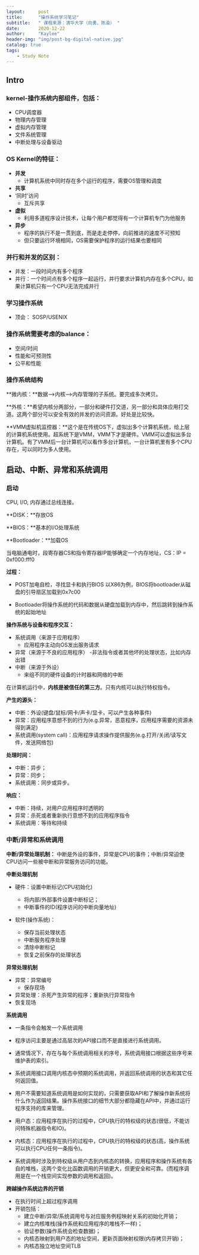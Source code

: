 ```yaml
---
layout:     post
title:      "操作系统学习笔记"
subtitle:   " 课程来源：清华大学（向勇、陈渝） "
date:       2020-12-22
author:     "Kaylee"
header-img: "img/post-bg-digital-native.jpg"
catalog: true
tags:
    - Study Note
---
```



## Intro ##
### kernel-操作系统内部组件，包括：
- CPU调度器
-	物理内存管理
-	虚拟内存管理
-	文件系统管理
-	中断处理与设备驱动

### OS Kernel的特征：
- **并发**
   - 计算机系统中同时存在多个运行的程序，需要OS管理和调度
- **共享**
- ‘同时’访问
   - 互斥共享
- **虚拟**
   - 利用多道程序设计技术，让每个用户都觉得有一个计算机专门为他服务
- **异步**
  - 程序的执行不是一贯到底，而是走走停停，向前推进的速度不可预知
  - 但只要运行环境相同，OS需要保护程序的运行结果也要相同

### 并行和并发的区别：
- 并发：一段时间内有多个程序
- 并行：一个时间点有多个程序一起运行，并行要求计算机内存在多个CPU，如果计算机只有一个CPU无法完成并行

### 学习操作系统
- 顶会： SOSP/USENIX

### 操作系统需要考虑的balance：
- 空间/时间
- 性能和可预测性
- 公平和性能

### 操作系统结构

**微内核：**数据——>内核——>内存管理的子系统。要完成多次拷贝。

**外核：**希望内核分两部分，一部分和硬件打交道，另一部分和具体应用打交道。这两个部分可以安全有效的并发的访问资源。好处是比较快。

**VMM虚拟机监控器：**这个是在传统OS下，虚拟出多个计算机系统，给上层的计算机系统使用。超系统下是VMM，VMM下才是硬件。VMM可以虚拟出多台计算机。有了VMM后一台计算机可以看作多台计算机，一台计算机里有多个CPU存在，可以同时为多人使用。

## 启动、中断、异常和系统调用
### 启动
CPU, I/O, 内存通过总线连接。

**DISK：**存放OS

**BIOS：**基本的I/O处理系统

**Bootloader：**加载OS

当电脑通电时，段寄存器CS和指令寄存器IP能够确定一个内存地址，CS：IP = 0xf000:fff0

**过程：**
- POST加电自检，寻找显卡和执行BIOS
以X86为例，BIOS将bootloader从磁盘的引导扇区加载到0x7c00

- Bootloader将操作系统的代码和数据从硬盘加载到内存中，然后跳转到操作系统的起始地址

**操作系统与设备和程序交互：**
- 系统调用（来源于应用程序）
  - 应用程序主动向OS发出服务请求
- 异常（来源于不良的应用程序）
  -非法指令或者其他坏的处理状态，比如内存出错
- 中断（来源于外设）
  - 来组不同的硬件设备的计时器和网络的中断

在计算机运行中，**内核是被信任的第三方**。只有内核可以执行特权指令。

**产生的源头：**
- 中断：外设(键盘/鼠标/网卡/声卡/显卡，可以产生各种事件)
- 异常：应用程序意想不到的行为(e.g.异常，恶意程序，应用程序需要的资源未得到满足)
- 系统调用(system call)：应用程序请求操作提供服务(e.g.打开/关闭/读写文件，发送网络包)

**处理时间：**
- 中断：异步；
- 异常：同步；
- 系统调用：同步或异步。

**响应：**
- 中断：持续，对用户应用程序时透明的
- 异常：杀死或者重新执行意想不到的应用程序指令
- 系统调用：等待和持续

### 中断/异常和系统调用
**中断/异常处理机制：**
中断是外设的事件，异常是CPU的事件；中断/异常迫使CPU访问一些被中断和异常服务访问的功能。

**中断处理机制**

- 硬件：设置中断标记(CPU初始化)

  - 将内部/外部事件设置中断标记；
  - 中断事件的ID(程序访问的中断向量地址)

- 软件(操作系统)：
  - 保存当前处理状态
  - 中断服务程序处理
  - 清除中断标记
  - 恢复之前保存的处理状态

**异常处理机制**
- 异常：异常编号
  - 保存现场
- 异常处理：杀死产生异常的程序；重新执行异常指令
- 恢复现场

**系统调用**

- 一条指令会触发一个系统调用

- 程序访问主要是通过高层次的API接口而不是直接进行系统调用。

- 通常情况下，存在与每个系统调用相关的序号，系统调用接口根据这些序号来维护表的索引。
- 系统调用接口调用内核态中预期的系统调用，并返回系统调用的状态和其它任何返回值。
- 用户不需要知道系统调用是如何实现的，只需要获取API和了解操作新系统将什么作为返回结果。操作系统接口的细节大部分都隐藏在API中，并通过运行程序支持的库来管理。

- 用户态：应用程序在执行的过程中，CPU执行的特权级的状态(很低，不能访问特殊机器指令和IO)。
- 内核态：应用程序在执行的过程中，CPU执行的特权级的状态(高，操作系统可以执行CPU任何一条指令)。
- 系统调用时涉及到特权级从用户态到内核态的转换，应用程序和操作系统有各自的堆栈，这两个变化比函数调用的开销更大，但更安全和可靠。(而程序调用是在一个栈空间实现参数的调用和返回)。

**跨越操作系统边界的开销**

- 在执行时间上超过程序调用
- 开销包括：
  - 建立中断/异常/系统调用号与对应服务例程映射关系的初始化开销；
  - 建立内核堆栈(操作系统和应用程序的堆栈不一样)；
  - 验证参数(操作系统会检查数据)；
  - 内核态映射到用户态的地址空间，更新页面映射权限(内存拷贝开销)；
  - 内核态独立地址空间TLB
